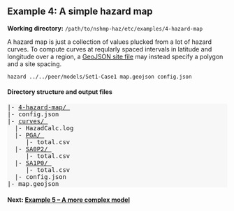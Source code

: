 Example 4: A simple hazard map
------------------------------

__Working directory:__ `/path/to/nshmp-haz/etc/examples/4-hazard-map`

A hazard map is just a collection of values plucked from a lot of hazard curves. To compute curves at reqularly spaced intervals in latitude and longitude over a region, a [GeoJSON site file](https://github.com/usgs/nshmp-haz/wiki/Sites) may instead specify a polygon and a site spacing.

```Shell
hazard ../../peer/models/Set1-Case1 map.geojson config.json
```

#### Directory structure and output files

<pre style="background: #f7f7f7">
|- <a href="../../example_outputs/4-hazard-map">4-hazard-map/ </a>
|- config.json 
|- <a href="../../example_outputs/4-hazard-map/curves">curves/ </a>
  |- HazadCalc.log 
  |- <a href="../../example_outputs/4-hazard-map/curves/PGA">PGA/ </a>
     |- total.csv 
  |- <a href="../../example_outputs/4-hazard-map/curves/SA0P2">SA0P2/ </a>
     |- total.csv 
  |- <a href="../../example_outputs/4-hazard-map/curves/SA1P0">SA1P0/ </a>
     |- total.csv 
  |- config.json 
|- map.geojson
</pre>

#### Next: [Example 5 – A more complex model](../5-complex-model)
